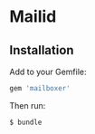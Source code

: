 <h1>Mailid</h1>

<h2>Installation</h2>
Add to your Gemfile:

```ruby
gem 'mailboxer'
```

Then run:

```ruby
$ bundle
```
